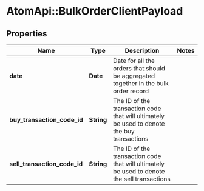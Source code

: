 # AtomApi::BulkOrderClientPayload

## Properties
Name | Type | Description | Notes
------------ | ------------- | ------------- | -------------
**date** | **Date** | Date for all the orders that should be aggregated together in the bulk order record | 
**buy_transaction_code_id** | **String** | The ID of the transaction code that will ultimately be used to denote the buy transactions | 
**sell_transaction_code_id** | **String** | The ID of the transaction code that will ultimately be used to denote the sell transactions | 


